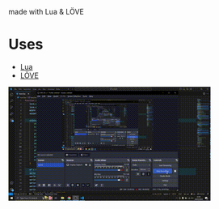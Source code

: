 made with Lua &amp; LÖVE 

# Uses 
* [Lua](https://www.lua.org/)
* [LÖVE](https://love2d.org/)

<img src="https://github.com/pepega90/pinball/blob/main/preview.gif" />
